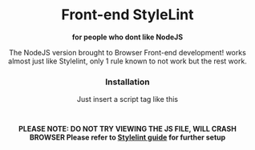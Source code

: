 
<div align="center">
<h1 >Front-end StyleLint</h1>
<strong>for people who dont like NodeJS</strong>
<p>The NodeJS version brought to Browser Front-end development!
works almost just like Stylelint, only 1 rule known to not work but the rest work.</p>
<h3> Installation</h3>
Just insert a script tag like this
<pre><code><script src="https://raw.githubusercontent.com/ExtravagantBoost/Stylelintfront/main/stylelint.js"></script>
</code></pre>
<strong>PLEASE NOTE: DO NOT TRY VIEWING THE JS FILE, WILL CRASH BROWSER<strong>
Please refer to <a href="https://Stylelint.io" target="_blank">Stylelint guide</a> for further setup
</div>
